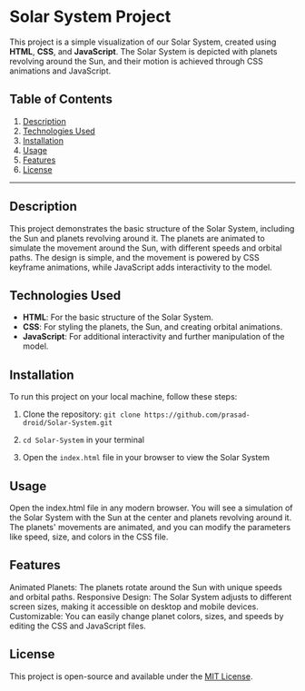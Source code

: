 # Solar System Project

This project is a simple visualization of our Solar System, created using **HTML**, **CSS**, and **JavaScript**. The Solar System is depicted with planets revolving around the Sun, and their motion is achieved through CSS animations and JavaScript.

## Table of Contents

1. [Description](#description)
2. [Technologies Used](#technologies-used)
3. [Installation](#installation)
4. [Usage](#usage)
5. [Features](#features)
6. [License](#license)

---

## Description

This project demonstrates the basic structure of the Solar System, including the Sun and planets revolving around it. The planets are animated to simulate the movement around the Sun, with different speeds and orbital paths. The design is simple, and the movement is powered by CSS keyframe animations, while JavaScript adds interactivity to the model.

## Technologies Used

- **HTML**: For the basic structure of the Solar System.
- **CSS**: For styling the planets, the Sun, and creating orbital animations.
- **JavaScript**: For additional interactivity and further manipulation of the model.

## Installation

To run this project on your local machine, follow these steps:

1. Clone the repository:
   ```git clone https://github.com/prasad-droid/Solar-System.git```

2. ```cd Solar-System``` in your terminal

3. Open the ```index.html``` file in your browser to view the Solar System

## Usage
   Open the index.html file in any modern browser.
   You will see a simulation of the Solar System with the Sun at the center and planets revolving around it.
   The planets' movements are animated, and you can modify the parameters like speed, size, and colors in the CSS file.

## Features
   Animated Planets: The planets rotate around the Sun with unique speeds and orbital paths.
   Responsive Design: The Solar System adjusts to different screen sizes, making it accessible on desktop and mobile devices.
   Customizable: You can easily change planet colors, sizes, and speeds by editing the CSS and JavaScript files.

## License
This project is open-source and available under the [MIT License](LICENCE).
